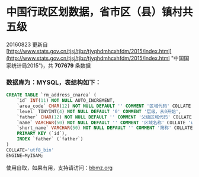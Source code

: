 # 中国行政区划数据，省市区（县）镇村共五级
20160823 更新自 [http://www.stats.gov.cn/tjsj/tjbz/tjyqhdmhcxhfdm/2015/index.html](http://www.stats.gov.cn/tjsj/tjbz/tjyqhdmhcxhfdm/2015/index.html "中国国家统计局2015")，共 **707679** 条数据

### 数据库为：MYSQL，表结构如下：
```sql
CREATE TABLE `rm_address_cnarea` (
	`id` INT(11) NOT NULL AUTO_INCREMENT,
	`area_code` CHAR(12) NOT NULL DEFAULT '' COMMENT '区域代码' COLLATE 'utf8_bin',
	`level` TINYINT(4) NOT NULL DEFAULT '0' COMMENT '层级，从0开始',
	`father` CHAR(12) NOT NULL DEFAULT '' COMMENT '父级区域代码' COLLATE 'utf8_bin',
	`name` VARCHAR(50) NOT NULL DEFAULT '' COMMENT '区域名称' COLLATE 'utf8_bin',
	`short_name` VARCHAR(50) NOT NULL DEFAULT '' COMMENT '简称' COLLATE 'utf8_bin',
	PRIMARY KEY (`id`),
	INDEX `father` (`father`)
)
COLLATE='utf8_bin'
ENGINE=MyISAM;
```

使用自取，如果有用，支持请访问：[bbmz.org](http://bbmz.org "斌斌妹子")